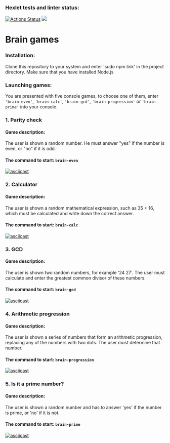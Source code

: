 ### Hexlet tests and linter status:

[![Actions Status](https://github.com/wq4rsz/frontend-project-44/workflows/hexlet-check/badge.svg)](https://github.com/wq4rsz/frontend-project-44/actions)
<a href="https://codeclimate.com/github/wq4rsz/frontend-project-44/maintainability"><img src="https://api.codeclimate.com/v1/badges/19a2299076ce04608a0b/maintainability" /></a>

# Brain games

### Installation:

Clone this repository to your system and enter 'sudo npm link' in the project directory. Make sure that you have installed Node.js

### Launching games:

You are presented with five console games, to choose one of them, enter `'brain-even'`, `'brain-calc'`, `'brain-gcd'`, `'brain-progression'` or `'brain-prime'` into your console.

### 1. Parity check

#### Game description:

The user is shown a random number. He must answer "yes" if the number is even, or "no" if it is odd.

#### The command to start: `brain-even`

[![asciicast](https://asciinema.org/a/PzwZoLrj1YPpRLSfIhkYIRMLy.svg)](https://asciinema.org/a/PzwZoLrj1YPpRLSfIhkYIRMLy)

### 2. Calculator

#### Game description:

The user is shown a random mathematical expression, such as 35 + 16, which must be calculated and write down the correct answer.

#### The command to start: `brain-calc`

[![asciicast](https://asciinema.org/a/VKMpgnYBRNQrWYWyPmKynNEZj.svg)](https://asciinema.org/a/VKMpgnYBRNQrWYWyPmKynNEZj)

### 3. GCD

#### Game description:

The user is shown two random numbers, for example '24 27'. The user must calculate and enter the greatest common divisor of these numbers.

#### The command to start: `brain-gcd`

[![asciicast](https://asciinema.org/a/4Ua26pmFoJCuXdKvqMICXEUXT.svg)](https://asciinema.org/a/4Ua26pmFoJCuXdKvqMICXEUXT)

### 4. Arithmetic progression

#### Game description:

The user is shown a series of numbers that form an arithmetic progression, replacing any of the numbers with two dots. The user must determine that number.

#### The command to start: `brain-progression`

[![asciicast](https://asciinema.org/a/2JbBaVFzHPPkMzMZZ58Kuo5H4.svg)](https://asciinema.org/a/2JbBaVFzHPPkMzMZZ58Kuo5H4)

### 5. Is it a prime number?

#### Game description:

The user is shown a random number and has to answer 'yes' if the number is prime, or 'no' if it is not.

#### The command to start: `brain-prime`

[![asciicast](https://asciinema.org/a/gQne8cUqROWJtzDVR0Zy6AmxQ.svg)](https://asciinema.org/a/gQne8cUqROWJtzDVR0Zy6AmxQ)
